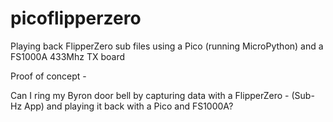 # picoflipperzero
Playing back FlipperZero sub files using a Pico (running MicroPython) and a FS1000A 433Mhz TX board


Proof of concept - 

Can I ring my Byron door bell by capturing data with a FlipperZero - (Sub-Hz App) and playing it back with a Pico and FS1000A?


